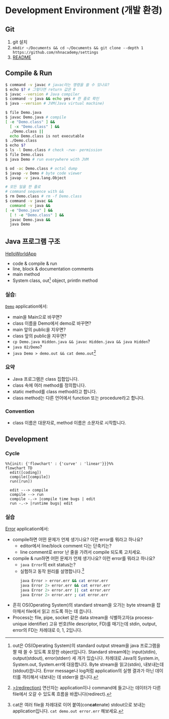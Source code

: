 # Development Environment (개발 환경)

## Git

1. git 설치
1. `mkdir ~/Documents && cd ~/Documents &&
    git clone --depth 1 https://github.com/nhnacademy/settings`
1. [README](https://github.com/nhnacademy/settings/blob/main/README.md)

## Compile & Run

```sh
$ command -v javac # javac라는 명령을 쓸 수 있나요?
$ echo $? # 그렇다면 return 값은 0
$ javac --version # Java compiler
$ command -v java && echo yes # 한 줄로 확인
$ java --version # JVM(Java virtual machine)
```

```sh
$ file Demo.java
$ javac Demo.java # compile
[ -e "Demo.class" ] &&
  [ -x "Demo.class" ] &&
  ./Demo.class ||
  echo Demo.class is not executable
$ ./Demo.class
$ echo $?
$ ls -l Demo.class # check -rwx- permission
$ file Demo.class
$ java Demo # run everywhere with JVM
```

```sh
$ od -ac Demo.class # octal dump
$ javap -v Demo # byte code viewer
$ javap -v java.lang.Object
```

```sh
# 모든 일을 한 줄로
# command sequence with &&
$ rm Demo.class # rm -f Demo.class
$ command -v javac &&
  command -v java &&
[ -e "Demo.java" ] &&
  [ ! -e "Demo.class" ] &&
  javac Demo.java &&
  java Demo
```

## Java 프로그램 구조

[HelloWorldApp](https://docs.oracle.com/javase/tutorial/getStarted/application/index.html)
  - code & compile & run
  - line, block & documentation comments
  - main method
  - System class, out[^stdout] object, println method

### 실습:

[`Demo`](code/Demo.java) application에서:

- main을 Main으로 바꾸면?
- class 이름을 Demo에서 demo로 바꾸면?
- main 앞의 public을 지우면?
- class 앞의 public을 지우면?
- `cp Demo.java Hidden.java && javac Hidden.java && java Hidden`?
- `java 02/Demo`?
- `java Demo > demo.out && cat demo.out`[^redirection]

### 요약

* Java 프로그램은 class 집합입니다.
* class 속에 여러 method를 정의합니다.
* static method를 class method라고 합니다.
* class method는 다른 언어에서 function 또는 procedure라고 합니다.


### Convention

- class 이름은 대문자로, method 이름은 소문자로 시작합니다.


## Development

### Cycle

```mermaid
%%{init: {'flowchart' : {'curve' : 'linear'}}}%%
flowchart TD
  edit([coding])
  compile([compile])
  run([run])

  edit ---> compile
  compile --> run
  compile -.-> |compile time bugs | edit
  run -.-> |runtime bugs| edit
```

### 실습

[Error](Error.java) application에서:

- compile하면 어떤 문제가 언제 생기나요? 이런 error를 뭐라고 하나요?
  - editor에서 line/block comment 다는 단축키는?
  - line comment로 error 난 줄을 가려서 compile 되도록 고치세요.
- compile & run하면 어떤 문제가 언제 생기나요? 이런 error를 뭐라고 하나요?
  - `java Error`의 exit status는?
  - 실험하고 동작 원리를 설명합니다.[^cat]
    ```sh
    java Error > error.err && cat error.err
    java Error 2> error.err && cat error.err
    java Error 2> error.err || cat error.err
    java Error 2> error.err ; cat error.err
    ```


<!-- 각주 -->
[^stdout]: out은 OS(Operating System)의 standard output stream을 java 프로그램을 짤 때 쓸 수 있도록 포장한 object입니다.
  Standard stream에는 input(stdin), output(stdout), error(stderr) 세 개가 있습니다.
  차례대로 Java의 System.in, System.out, System.err에 대응합니다.
  Byte stream을 읽고(stdin), 내보내는데(stdout)씁니다.
  Error message나 log처럼 application의 실행 결과가 아닌 데이터를 격리해서 내보내는 데 stderr을 씁니다.
[^redirection]: [ >(redirection)](https://www.redhat.com/sysadmin/linux-shell-redirection-pipelining)
연산자는 application이나 command에 들고나는 데이터가 다른 file에서 오갈 수 있도록 흐름을 바꿉니다(redirect).
  - 흔히 OS(Operating System)의 standard stream을 오가는 byte stream을 잡아채서 file에서 읽고 쓰도록 하는 데 씁니다.
  - Process는 file, pipe, socket 같은 data stream을 식별하고자(a process-unique identifier) 고유 번호(file descriptor, FD)를 매기는데 stdin, output, error의 FD는 차례대로 0, 1, 2입니다.
[^cat]: cat은 여러 file을 차례대로 이어 붙여(con**cat**enate) stdout으로 보내는 application입니다. `cat demo.out error.err` 해보세요.
